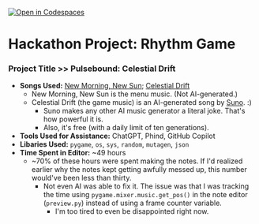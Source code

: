 [![Open in Codespaces](https://classroom.github.com/assets/launch-codespace-2972f46106e565e64193e422d61a12cf1da4916b45550586e14ef0a7c637dd04.svg)](https://classroom.github.com/open-in-codespaces?assignment_repo_id=17261170)

# Hackathon Project: Rhythm Game

### Project Title >> Pulsebound: Celestial Drift

* **Songs Used:** [New Morning, New Sun](./songs/new_morning_new_sun.wav); [Celestial Drift](./songs/celestial_drift.mp3)
    * New Morning, New Sun is the menu music. (Not AI-generated.)
    * Celestial Drift (the game music) is an AI-generated song by [Suno](https://suno.com). :)
        * Suno makes any other AI music generator a literal joke. That's how powerful it is.
        * Also, it's free (with a daily limit of ten generations).
* **Tools Used for Assistance:** ChatGPT, Phind, GitHub Copilot
* **Libaries Used:** `pygame`, `os`, `sys`, `random`, `mutagen`, `json`
* **Time Spent in Editor:** ~49 hours
    * ~70% of these hours were spent making the notes. If I'd realized earlier why the notes kept getting awfully messed up, this number would've been less than thirty.
        * Not even AI was able to fix it. The issue was that I was tracking the time using `pygame.mixer.music.get_pos()` in the note editor (`preview.py`) instead of using a frame counter variable.
            * I'm too tired to even be disappointed right now.